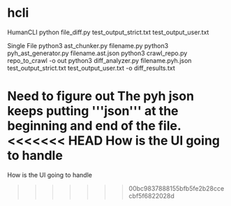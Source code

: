 # hcli
HumanCLI
 python file_diff.py test_output_strict.txt test_output_user.txt

Single File
 python3 ast_chunker.py filename.py 
 python3 pyh_ast_generator.py filename.ast.json
 python3 crawl_repo.py repo_to_crawl -o out
 python3 diff_analyzer.py filename.pyh.json test_output_strict.txt test_output_user.txt -o diff_results.txt


Need to figure out 
 The pyh json keeps putting '''json''' at the beginning and end of the file.
<<<<<<< HEAD
 How is the UI going to handle 
=======
 How is the UI going to handle 
>>>>>>> 00bc9837888155bfb5fe2b28ccecbf5f6822028d
